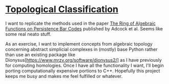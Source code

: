 # [Topological Classification](http://benedictaquino.com/tda-classification)

I want to replicate the methods used in the paper [The Ring of Algebraic Functions on Persistence Bar Codes](http://intlpress.com/site/pub/files/_fulltext/journals/hha/2016/0018/0001/HHA-2016-0018-0001-a021.pdf) published by Adcock et al. Seems like some real neato stuff.

As an exercise, I want to implement concepts from algebraic topology concerning abstract simplicial complexes in (mostly) base Python rather than use an existing package like Dionysus[https://www.mrzv.org/software/dionysus2/] as I have previously for computing homologies. Once I have all the functionality I want, I'll begin porting computationally expensive portions to C++. Hopefully this project keeps me busy and makes me feel fulfilled or whatever.
